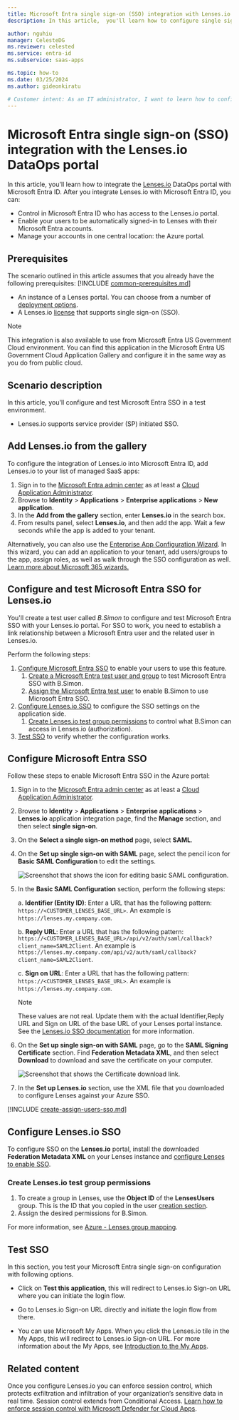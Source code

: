 ```yaml
---
title: Microsoft Entra single sign-on (SSO) integration with Lenses.io
description: In this article,  you'll learn how to configure single sign-on between Microsoft Entra ID and Lenses.io.

author: nguhiu
manager: CelesteDG
ms.reviewer: celested
ms.service: entra-id
ms.subservice: saas-apps

ms.topic: how-to
ms.date: 03/25/2024
ms.author: gideonkiratu

# Customer intent: As an IT administrator, I want to learn how to configure single sign-on between Microsoft Entra ID and Lenses.io so that I can control who has access to Lenses.io, enable automatic sign-in with Microsoft Entra accounts, and manage my accounts in one central location.
---
```


# Microsoft Entra single sign-on (SSO) integration with the Lenses.io DataOps portal

In this article,  you'll learn how to integrate the [Lenses.io](https://lenses.io/) DataOps portal with Microsoft Entra ID. After you integrate Lenses.io with Microsoft Entra ID, you can:

* Control in Microsoft Entra ID who has access to the Lenses.io portal.
* Enable your users to be automatically signed-in to Lenses with their Microsoft Entra accounts.
* Manage your accounts in one central location: the Azure portal.

## Prerequisites
The scenario outlined in this article assumes that you already have the following prerequisites:
[!INCLUDE [common-prerequisites.md](~/identity/saas-apps/includes/common-prerequisites.md)]
* An instance of a Lenses portal. You can choose from a number of [deployment options](https://lenses.io/product/deployment/).
* A Lenses.io [license](https://lenses.io/product/pricing/) that supports single sign-on (SSO).

> [!NOTE]
> This integration is also available to use from Microsoft Entra US Government Cloud environment. You can find this application in the Microsoft Entra US Government Cloud Application Gallery and configure it in the same way as you do from public cloud.

## Scenario description

In this article,  you'll configure and test Microsoft Entra SSO in a test environment.

* Lenses.io supports service provider (SP) initiated SSO.

## Add Lenses.io from the gallery

To configure the integration of Lenses.io into Microsoft Entra ID, add Lenses.io to your list of managed SaaS apps:

1. Sign in to the [Microsoft Entra admin center](https://entra.microsoft.com) as at least a [Cloud Application Administrator](~/identity/role-based-access-control/permissions-reference.md#cloud-application-administrator).
1. Browse to **Identity** > **Applications** > **Enterprise applications** > **New application**.
1. In the **Add from the gallery** section, enter **Lenses.io** in the search box.
1. From results panel, select **Lenses.io**,  and then add the app. Wait a few seconds while the app is added to your tenant.

 Alternatively, you can also use the [Enterprise App Configuration Wizard](https://portal.office.com/AdminPortal/home?Q=Docs#/azureadappintegration). In this wizard, you can add an application to your tenant, add users/groups to the app, assign roles, as well as walk through the SSO configuration as well. [Learn more about Microsoft 365 wizards.](/microsoft-365/admin/misc/azure-ad-setup-guides)

<a name='configure-and-test-azure-ad-sso-for-lensesio'></a>

## Configure and test Microsoft Entra SSO for Lenses.io

You'll create a test user called *B.Simon* to configure and test Microsoft Entra SSO with your Lenses.io portal. For SSO to work, you need to establish a link relationship between a Microsoft Entra user and the related user in Lenses.io.

Perform the following steps:

1. [Configure Microsoft Entra SSO](#configure-azure-ad-sso) to enable your users to use this feature.
    1. [Create a Microsoft Entra test user and group](#create-an-azure-ad-test-user-and-group) to test Microsoft Entra SSO with B.Simon.
    1. [Assign the Microsoft Entra test user](#assign-the-azure-ad-test-user) to enable B.Simon to use Microsoft Entra SSO.
1. [Configure Lenses.io SSO](#configure-lensesio-sso) to configure the SSO settings on the application side.
    1. [Create Lenses.io test group permissions](#create-lensesio-test-group-permissions) to control what B.Simon can access in Lenses.io (authorization).
1. [Test SSO](#test-sso) to verify whether the configuration works.

<a name='configure-azure-ad-sso'></a>

## Configure Microsoft Entra SSO

Follow these steps to enable Microsoft Entra SSO in the Azure portal:

1. Sign in to the [Microsoft Entra admin center](https://entra.microsoft.com) as at least a [Cloud Application Administrator](~/identity/role-based-access-control/permissions-reference.md#cloud-application-administrator).
1. Browse to **Identity** > **Applications** > **Enterprise applications** > **Lenses.io** application integration page, find the **Manage** section, and then select **single sign-on**.
1. On the **Select a single sign-on method** page, select **SAML**.
1. On the **Set up single sign-on with SAML** page, select the pencil icon for **Basic SAML Configuration** to edit the settings.

   ![Screenshot that shows the icon for editing basic SAML configuration.](common/edit-urls.png)

1. In the **Basic SAML Configuration** section, perform the following steps:

    a. **Identifier (Entity ID)**: Enter a URL that has the following pattern: `https://<CUSTOMER_LENSES_BASE_URL>`. An example is `https://lenses.my.company.com`.

    b. **Reply URL**: Enter a URL that has the following pattern: `https://<CUSTOMER_LENSES_BASE_URL>/api/v2/auth/saml/callback?client_name=SAML2Client`. An example is `https://lenses.my.company.com/api/v2/auth/saml/callback?client_name=SAML2Client`.

    c. **Sign on URL**: Enter a URL that has the following pattern: `https://<CUSTOMER_LENSES_BASE_URL>`. An example is `https://lenses.my.company.com`.

    > [!NOTE]
    > These values are not real. Update them with the actual Identifier,Reply URL and Sign on URL of the base URL of your Lenses portal instance. See the [Lenses.io SSO documentation](https://docs.lenses.io/install_setup/configuration/security.html#single-sign-on-sso-saml-2-0) for more information.

1. On the **Set up single sign-on with SAML** page, go to the **SAML Signing Certificate** section. Find **Federation Metadata XML**, and then select **Download** to download and save the certificate on your computer.

    ![Screenshot that shows the Certificate download link.](common/metadataxml.png)

1. In the **Set up Lenses.io** section, use the XML file that you downloaded to configure Lenses against your Azure SSO.

<a name='create-an-azure-ad-test-user-and-group'></a>

[!INCLUDE [create-assign-users-sso.md](~/identity/saas-apps/includes/create-assign-users-sso.md)]

## Configure Lenses.io SSO

To configure SSO on the **Lenses.io** portal, install the downloaded **Federation Metadata XML** on your Lenses instance and [configure Lenses to enable SSO](https://docs.lenses.io/install_setup/configuration/security.html#configure-lenses).

### Create Lenses.io test group permissions

1. To create a group in Lenses, use the **Object ID** of the **LensesUsers** group. This is the ID that you copied in the user [creation section](#create-an-azure-ad-test-user-and-group).
1. Assign the desired permissions for B.Simon.

For more information, see [Azure - Lenses group mapping](https://docs.lenses.io/install_setup/configuration/security.html#azure-groups).

## Test SSO

In this section, you test your Microsoft Entra single sign-on configuration with following options. 

* Click on **Test this application**, this will redirect to Lenses.io Sign-on URL where you can initiate the login flow. 

* Go to Lenses.io Sign-on URL directly and initiate the login flow from there.

* You can use Microsoft My Apps. When you click the Lenses.io tile in the My Apps, this will redirect to Lenses.io Sign-on URL. For more information about the My Apps, see [Introduction to the My Apps](https://support.microsoft.com/account-billing/sign-in-and-start-apps-from-the-my-apps-portal-2f3b1bae-0e5a-4a86-a33e-876fbd2a4510).

## Related content

Once you configure Lenses.io you can enforce session control, which protects exfiltration and infiltration of your organization’s sensitive data in real time. Session control extends from Conditional Access. [Learn how to enforce session control with Microsoft Defender for Cloud Apps](/cloud-app-security/proxy-deployment-aad).
